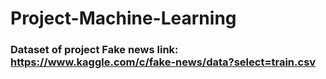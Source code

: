 # Project-Machine-Learning
### Dataset of project Fake news link: https://www.kaggle.com/c/fake-news/data?select=train.csv
